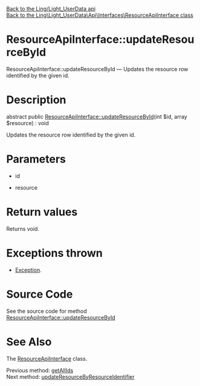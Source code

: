 [Back to the Ling/Light_UserData api](https://github.com/lingtalfi/Light_UserData/blob/master/doc/api/Ling/Light_UserData.md)<br>
[Back to the Ling\Light_UserData\Api\Interfaces\ResourceApiInterface class](https://github.com/lingtalfi/Light_UserData/blob/master/doc/api/Ling/Light_UserData/Api/Interfaces/ResourceApiInterface.md)


ResourceApiInterface::updateResourceById
================



ResourceApiInterface::updateResourceById — Updates the resource row identified by the given id.




Description
================


abstract public [ResourceApiInterface::updateResourceById](https://github.com/lingtalfi/Light_UserData/blob/master/doc/api/Ling/Light_UserData/Api/Interfaces/ResourceApiInterface/updateResourceById.md)(int $id, array $resource) : void




Updates the resource row identified by the given id.




Parameters
================


- id

    

- resource

    


Return values
================

Returns void.


Exceptions thrown
================

- [Exception](http://php.net/manual/en/class.exception.php).&nbsp;







Source Code
===========
See the source code for method [ResourceApiInterface::updateResourceById](https://github.com/lingtalfi/Light_UserData/blob/master/Api/Interfaces/ResourceApiInterface.php#L138-L138)


See Also
================

The [ResourceApiInterface](https://github.com/lingtalfi/Light_UserData/blob/master/doc/api/Ling/Light_UserData/Api/Interfaces/ResourceApiInterface.md) class.

Previous method: [getAllIds](https://github.com/lingtalfi/Light_UserData/blob/master/doc/api/Ling/Light_UserData/Api/Interfaces/ResourceApiInterface/getAllIds.md)<br>Next method: [updateResourceByResourceIdentifier](https://github.com/lingtalfi/Light_UserData/blob/master/doc/api/Ling/Light_UserData/Api/Interfaces/ResourceApiInterface/updateResourceByResourceIdentifier.md)<br>

